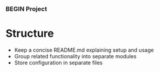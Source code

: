 ### BEGIN Project

# Structure

- Keep a concise README.md explaining setup and usage
- Group related functionality into separate modules
- Store configuration in separate files

